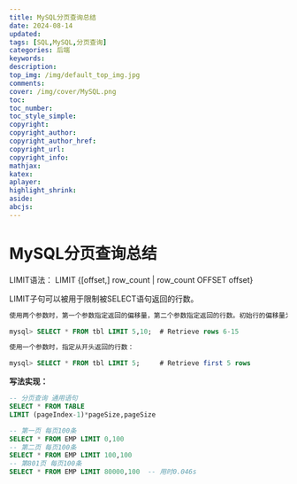 ```yaml
---
title: MySQL分页查询总结
date: 2024-08-14
updated:
tags: [SQL,MySQL,分页查询]
categories: 后端
keywords:
description:
top_img: /img/default_top_img.jpg
comments:
cover: /img/cover/MySQL.png
toc:
toc_number:
toc_style_simple:
copyright:
copyright_author:
copyright_author_href:
copyright_url:
copyright_info:
mathjax:
katex:
aplayer:
highlight_shrink:
aside:
abcjs:
---
```


# MySQL分页查询总结

LIMIT语法： LIMIT {[offset,] row_count | row_count OFFSET offset}

LIMIT子句可以被用于限制被SELECT语句返回的行数。

```SQL
使用两个参数时，第一个参数指定返回的偏移量，第二个参数指定返回的行数。初始行的偏移量为0（不是1）：

mysql> SELECT * FROM tbl LIMIT 5,10;  # Retrieve rows 6-15

使用一个参数时，指定从开头返回的行数：

mysql> SELECT * FROM tbl LIMIT 5;     # Retrieve first 5 rows
```

**写法实现：**

```SQL
-- 分页查询 通用语句
SELECT * FROM TABLE 
LIMIT (pageIndex-1)*pageSize,pageSize

-- 第一页 每页100条
SELECT * FROM EMP LIMIT 0,100
-- 第二页 每页100条
SELECT * FROM EMP LIMIT 100,100
-- 第801页 每页100条
SELECT * FROM EMP LIMIT 80000,100  -- 用时0.046s
```

